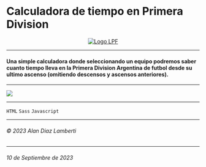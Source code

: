 # Calculadora de tiempo en Primera Division

<p align="center">
  <a href="https://diaz-lamberti.github.io/Calculadora-de-tiempo-en-Primera-Division/">
    <img src="https://res.cloudinary.com/dvrkhos9z/image/upload/v1694367472/logo-lpf_jj2kuq.png" alt="Logo LPF">
  </a>
</p>

------------

#### Una simple calculadora donde seleccionando un equipo podremos saber cuanto tiempo lleva en la Primera Division Argentina de futbol desde su ultimo ascenso (omitiendo descensos y ascensos anteriores).

------------

![](https://res.cloudinary.com/dvrkhos9z/image/upload/v1694368057/Untitled_enpfau.jpg)

------------

`HTML` `Sass` `Javascript`

---

###### &copy; 2023 Alan Diaz Lamberti

---

###### 10 de Septiembre de 2023
